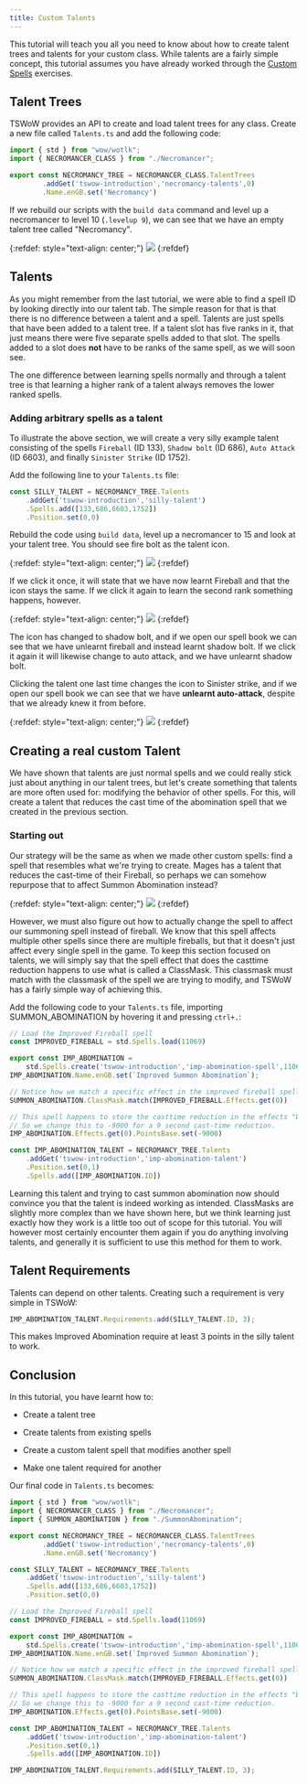 ```yaml
---
title: Custom Talents
---
```


This tutorial will teach you all you need to know about how to create talent trees and talents for your custom class. While talents are a fairly simple concept, this tutorial assumes you have already worked through the [Custom Spells](5_CustomSpells.md) exercises.

## Talent Trees

TSWoW provides an API to create and load talent trees for any class. Create a new file called `Talents.ts` and add the following code:

```ts
import { std } from "wow/wotlk";
import { NECROMANCER_CLASS } from "./Necromancer";

export const NECROMANCY_TREE = NECROMANCER_CLASS.TalentTrees
        .addGet('tswow-introduction','necromancy-talents',0)
        .Name.enGB.set('Necromancy')
```

If we rebuild our scripts with the `build data` command and level up a necromancer to level 10 (`.levelup 9`), we can see that we have an empty talent tree called "Necromancy".

{:refdef: style="text-align: center;"}
![](necromancy-talents.png)
{:refdef}

## Talents
As you might remember from the last tutorial, we were able to find a spell ID by looking directly into our talent tab. The simple reason for that is that there is no difference between a talent and a spell. Talents are just spells that have been added to a talent tree. If a talent slot has five ranks in it, that just means there were five separate spells added to that slot. The spells added to a slot does **not** have to be ranks of the same spell, as we will soon see.

The one difference between learning spells normally and through a talent tree is that learning a higher rank of a talent always removes the lower ranked spells.

### Adding arbitrary spells as a talent

To illustrate the above section, we will create a very silly example talent consisting of the spells `Fireball` (ID 133), `Shadow bolt` (ID 686), `Auto Attack` (ID 6603), and finally `Sinister Strike` (ID 1752).

Add the following line to your `Talents.ts` file:

```ts
const SILLY_TALENT = NECROMANCY_TREE.Talents
    .addGet('tswow-introduction','silly-talent')
    .Spells.add([133,686,6603,1752])
    .Position.set(0,0)
```

Rebuild the code using `build data`, level up a necromancer to 15 and look at your talent tree. You should see fire bolt as the talent icon.

{:refdef: style="text-align: center;"}
![](fireball-talent.png)
{:refdef}

If we click it once, it will state that we have now learnt Fireball and that the icon stays the same. If we click it again to learn the second rank something happens, however.

{:refdef: style="text-align: center;"}
![](shadowbolt-talent.png)
{:refdef}

The icon has changed to shadow bolt, and if we open our spell book we can see that we have unlearnt fireball and instead learnt shadow bolt. If we click it again it will likewise change to auto attack, and we have unlearnt shadow bolt.

Clicking the talent one last time changes the icon to Sinister strike, and if we open our spell book we can see that we have **unlearnt auto-attack**, despite that we already knew it from before.

{:refdef: style="text-align: center;"}
![](no-autoattack.png)
{:refdef}

## Creating a real custom Talent

We have shown that talents are just normal spells and we could really stick just about anything in our talent trees, but let's create something that talents are more often used for: modifying the behavior of other spells. For this, will create a talent that reduces the cast time of the abomination spell that we created in the previous section.

### Starting out

Our strategy will be the same as when we made other custom spells: find a spell that resembles what we're trying to create. Mages has a talent that reduces the cast-time of their Fireball, so perhaps we can somehow repurpose that to affect Summon Abomination instead?

{:refdef: style="text-align: center;"}
![](imp-fireball.png)
{:refdef}

However, we must also figure out how to actually change the spell to affect our summoning spell instead of fireball. We know that this spell affects multiple other spells since there are multiple fireballs, but that it doesn't just affect every single spell in the game. To keep this section focused on talents, we will simply say that the spell effect that does the casttime reduction happens to use what is called a ClassMask. This classmask must match with the classmask of the spell we are trying to modify, and TSWoW has a fairly simple way of achieving this.

Add the following code to your `Talents.ts` file, importing SUMMON_ABOMINATION by hovering it and pressing `ctrl+.`:

```ts
// Load the Improved Fireball spell
const IMPROVED_FIREBALL = std.Spells.load(11069)

export const IMP_ABOMINATION =
    std.Spells.create('tswow-introduction','imp-abomination-spell',11069)
IMP_ABOMINATION.Name.enGB.set(`Improved Summon Abomination`);

// Notice how we match a specific effect in the improved fireball spell
SUMMON_ABOMINATION.ClassMask.match(IMPROVED_FIREBALL.Effects.get(0))

// This spell happens to store the casttime reduction in the effects "BasePoints" field
// So we change this to -9000 for a 9 second cast-time reduction.
IMP_ABOMINATION.Effects.get(0).PointsBase.set(-9000)

const IMP_ABOMINATION_TALENT = NECROMANCY_TREE.Talents
    .addGet('tswow-introduction','imp-abomination-talent')
    .Position.set(0,1)
    .Spells.add([IMP_ABOMINATION.ID])
```
Learning this talent and trying to cast summon abomination now should convince you that the talent is indeed working as intended. ClassMasks are slightly more complex than we have shown here, but we think learning just exactly how they work is a little too out of scope for this tutorial. You will however most certainly encounter them again if you do anything involving talents, and generally it is sufficient to use this method for them to work.

## Talent Requirements

Talents can depend on other talents. Creating such a requirement is very simple in TSWoW:

```ts
IMP_ABOMINATION_TALENT.Requirements.add(SILLY_TALENT.ID, 3);
```

This makes Improved Abomination require at least 3 points in the silly talent to work.

## Conclusion

In this tutorial, you have learnt how to:

- Create a talent tree

- Create talents from existing spells

- Create a custom talent spell that modifies another spell

- Make one talent required for another

Our final code in `Talents.ts` becomes:

```ts
import { std } from "wow/wotlk";
import { NECROMANCER_CLASS } from "./Necromancer";
import { SUMMON_ABOMINATION } from "./SummonAbomination";

export const NECROMANCY_TREE = NECROMANCER_CLASS.TalentTrees
        .addGet('tswow-introduction','necromancy-talents',0)
        .Name.enGB.set('Necromancy')

const SILLY_TALENT = NECROMANCY_TREE.Talents
    .addGet('tswow-introduction','silly-talent')
    .Spells.add([133,686,6603,1752])
    .Position.set(0,0)

// Load the Improved Fireball spell
const IMPROVED_FIREBALL = std.Spells.load(11069)

export const IMP_ABOMINATION =
    std.Spells.create('tswow-introduction','imp-abomination-spell',11069)
IMP_ABOMINATION.Name.enGB.set(`Improved Summon Abomination`);

// Notice how we match a specific effect in the improved fireball spell
SUMMON_ABOMINATION.ClassMask.match(IMPROVED_FIREBALL.Effects.get(0))

// This spell happens to store the casttime reduction in the effects "BasePoints" field
// So we change this to -9000 for a 9 second cast-time reduction.
IMP_ABOMINATION.Effects.get(0).PointsBase.set(-9000)

const IMP_ABOMINATION_TALENT = NECROMANCY_TREE.Talents
    .addGet('tswow-introduction','imp-abomination-talent')
    .Position.set(0,1)
    .Spells.add([IMP_ABOMINATION.ID])

IMP_ABOMINATION_TALENT.Requirements.add(SILLY_TALENT.ID, 3);
```
